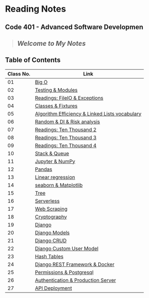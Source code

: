 # Reading Notes

## Code 401 - Advanced Software Developmen

> ## *Welcome to My Notes*

## Table of Contents

| Class No. | Link                                                                                                                 |
|-----------|----------------------------------------------------------------------------------------------------------------------|
| 01        | [Big O](https://muhammadqasemtarboush1.github.io/reading-notes/Class%2001/)                                          |
| 02        | [Testing & Modules](https://muhammadqasemtarboush1.github.io/reading-notes/Class%2002/)                              |
| 03        | [Readings: FileIO & Exceptions](https://muhammadqasemtarboush1.github.io/reading-notes/Class%2003/)                  |
| 04        | [Classes & Fixtures](https://muhammadqasemtarboush1.github.io/reading-notes/Class%2004/)                             |
| 05        | [Algorithm Efficiency & Linked Lists vocabulary](https://muhammadqasemtarboush1.github.io/reading-notes/Class%2005/) |
| 06        | [Random & DI & Risk analysis](https://muhammadqasemtarboush1.github.io/reading-notes/Class%2006/)                    |
| 07        | [Readings: Ten Thousand 2](https://muhammadqasemtarboush1.github.io/reading-notes/Class%2007/)                       |
| 08        | [Readings: Ten Thousand 3](https://muhammadqasemtarboush1.github.io/reading-notes/Class%2008/)                       |
| 09        | [Readings: Ten Thousand 4](https://muhammadqasemtarboush1.github.io/reading-notes/Class%2009/)                       |
| 10        | [Stack & Queue](https://muhammadqasemtarboush1.github.io/reading-notes/Class%2010/)                                  |
| 11        | [Jupyter & NumPy](https://muhammadqasemtarboush1.github.io/reading-notes/Class%2011/)                                |
| 12        | [Pandas](https://muhammadqasemtarboush1.github.io/reading-notes/Class%2012/)                                         |
| 13        | [Linear regression](https://muhammadqasemtarboush1.github.io/reading-notes/Class%2013/)                              |
| 14        | [seaborn & Matplotlib](https://muhammadqasemtarboush1.github.io/reading-notes/Class%2014/)                           |
| 15        | [Tree](https://muhammadqasemtarboush1.github.io/reading-notes/Class%2015/)                                           |
| 16        | [Serverless](https://muhammadqasemtarboush1.github.io/reading-notes/Class%2016/)                                     |
| 17        | [Web Scraping](https://muhammadqasemtarboush1.github.io/reading-notes/Class%2017/)                                   |
| 18        | [Cryptography](https://muhammadqasemtarboush1.github.io/reading-notes/Class%2018/)                                   |
| 19        | [Django](https://muhammadqasemtarboush1.github.io/reading-notes/Class%2019/)                                         |
| 20        | [Django Models](https://muhammadqasemtarboush1.github.io/reading-notes/Class%2020/)                                  |
| 21        | [Django CRUD](https://muhammadqasemtarboush1.github.io/reading-notes/Class%2021/)                                    |
| 22        | [Django Custom User Model](https://muhammadqasemtarboush1.github.io/reading-notes/Class%2022/)                       |
| 23        | [Hash Tables ](https://muhammadqasemtarboush1.github.io/reading-notes/Class%2023/)                                   |
| 24        | [Django REST Framework & Docker ](https://muhammadqasemtarboush1.github.io/reading-notes/Class%2024/)                |
| 25        | [Permissions & Postgresql ](https://muhammadqasemtarboush1.github.io/reading-notes/Class%2025/)                      |
| 26        | [Authentication & Production Server ](https://muhammadqasemtarboush1.github.io/reading-notes/Class%2026/)            |
| 27        | [API Deployment ](https://muhammadqasemtarboush1.github.io/reading-notes/Class%2027/)                                |



